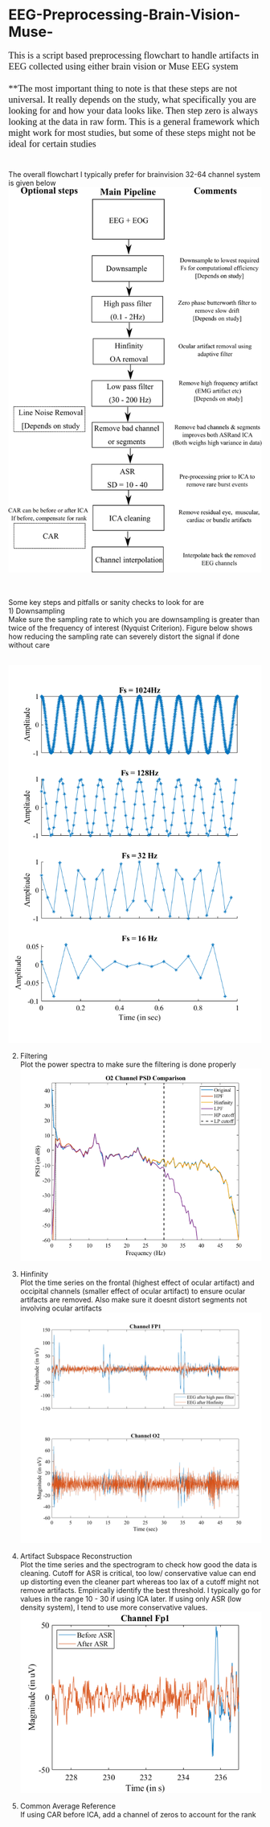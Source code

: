 # EEG-Preprocessing-Brain-Vision-Muse-
<p style="font-family: Garamond; font-size:14pt; font-style:normal">
This is a script based preprocessing flowchart to handle artifacts in EEG collected using either brain vision or Muse EEG system
<br/><br/>
 **The most important thing to note is that these steps are not universal. It really depends on the study, what specifically you are looking for and how your data looks like. Then step zero is always looking at the data in raw form. This is a general framework which might work for most studies, but some of these steps might not be ideal for certain studies
<br/><br/>
  
The overall flowchart I typically prefer for brainvision 32-64 channel system is given below <br/><img src='/images/flowchart.png'> <br/><br/>


<br/>
Some key steps and pitfalls or sanity checks to look for are<br/>
1) Downsampling <br/>
Make sure the sampling rate to which you are downsampling is greater than twice of the frequency of interest (Nyquist Criterion). Figure below shows how reducing the sampling rate can severely distort the signal if done without care

<br/><img src='/images/downsample.png'>

2) Filtering <br/>
Plot the power spectra to make sure the filtering is done properly 
<br/><img src='/images/filter.png'>

3) Hinfinity <br/>
Plot the time series on the frontal (highest effect of ocular artifact) and occipital channels (smaller effect of ocular artifact) to ensure ocular artifacts are removed. Also make sure it doesnt distort segments not involving ocular artifacts
<br/><img src='/images/hinfinity.png'>


3) Artifact Subspace Reconstruction <br/>
Plot the time series and the spectrogram to check how good the data is cleaning. Cutoff for ASR is critical, too low/ conservative value can end up distorting even the cleaner part whereas too lax of a cutoff might not remove artifacts. Empirically identify the best threshold. I typically go for values in the range 10 - 30 if using ICA later. If using only ASR (low density system), I tend to use more conservative values. 
<br/><img src='/images/asr.png'>


3) Common Average Reference <br/>
If using CAR before ICA, add a channel of zeros to account for the rank 

